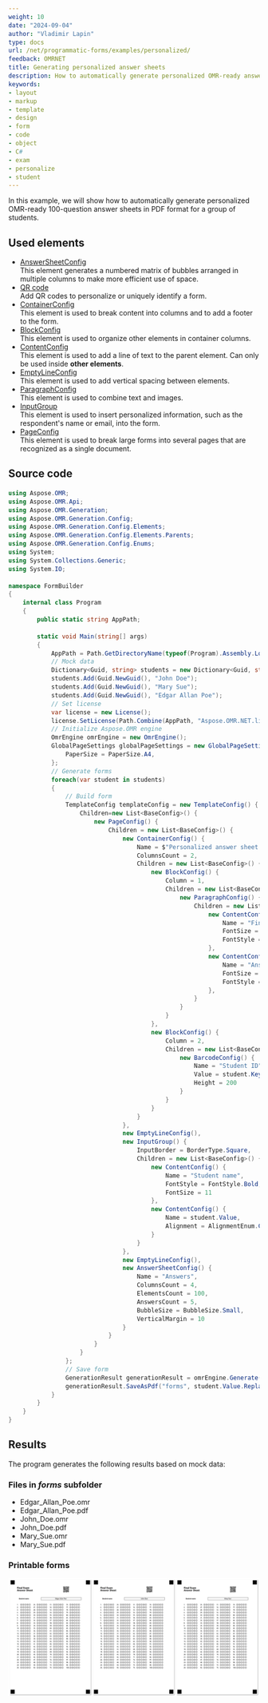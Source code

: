 ```yaml
---
weight: 10
date: "2024-09-04"
author: "Vladimir Lapin"
type: docs
url: /net/programmatic-forms/examples/personalized/
feedback: OMRNET
title: Generating personalized answer sheets
description: How to automatically generate personalized OMR-ready answer sheets for a group of students.
keywords:
- layout
- markup
- template
- design
- form
- code
- object
- C#
- exam
- personalize
- student
---
```


In this example, we will show how to automatically generate personalized OMR-ready 100-question answer sheets in PDF format for a group of students.

## Used elements

- [AnswerSheetConfig](/omr/net/programmatic-forms/answersheetconfig/)  
  This element generates a numbered matrix of bubbles arranged in multiple columns to make more efficient use of space.
- [QR code](/omr/net/programmatic-forms/elements-barcode/)  
  Add QR codes to personalize or uniquely identify a form.
- [ContainerConfig](/omr/net/programmatic-forms/containerconfig/)  
  This element is used to break content into columns and to add a footer to the form.
- [BlockConfig](/omr/net/programmatic-forms/blockconfig/)  
  This element is used to organize other elements in container columns.
- [ContentConfig](/omr/net/programmatic-forms/contentconfig/)  
  This element is used to add a line of text to the parent element. Can only be used inside **other elements**.
- [EmptyLineConfig](/omr/net/programmatic-forms/emptylineconfig/)  
  This element is used to add vertical spacing between elements.
- [ParagraphConfig](/omr/net/programmatic-forms/paragraphconfig/)  
  This element is used to combine text and images.
- [InputGroup](/omr/net/programmatic-forms/inputgroup/)  
  This element is used to insert personalized information, such as the respondent's name or email, into the form.
- [PageConfig](/omr/net/programmatic-forms/pageconfig/)  
  This element is used to break large forms into several pages that are recognized as a single document.

## Source code

```csharp
using Aspose.OMR;
using Aspose.OMR.Api;
using Aspose.OMR.Generation;
using Aspose.OMR.Generation.Config;
using Aspose.OMR.Generation.Config.Elements;
using Aspose.OMR.Generation.Config.Elements.Parents;
using Aspose.OMR.Generation.Config.Enums;
using System;
using System.Collections.Generic;
using System.IO;

namespace FormBuilder
{
	internal class Program
	{
		public static string AppPath;

		static void Main(string[] args)
		{
			AppPath = Path.GetDirectoryName(typeof(Program).Assembly.Location);
			// Mock data
			Dictionary<Guid, string> students = new Dictionary<Guid, string>();
			students.Add(Guid.NewGuid(), "John Doe");
			students.Add(Guid.NewGuid(), "Mary Sue");
			students.Add(Guid.NewGuid(), "Edgar Allan Poe");
			// Set license
			var license = new License();
			license.SetLicense(Path.Combine(AppPath, "Aspose.OMR.NET.lic"));
			// Initialize Aspose.OMR engine
			OmrEngine omrEngine = new OmrEngine();
			GlobalPageSettings globalPageSettings = new GlobalPageSettings() {
				PaperSize = PaperSize.A4,
			};
			// Generate forms
			foreach(var student in students)
			{
				// Build form
				TemplateConfig templateConfig = new TemplateConfig() {
					Children=new List<BaseConfig>() {
						new PageConfig() {
							Children = new List<BaseConfig>() {
								new ContainerConfig() {
									Name = $"Personalized answer sheet for {student.Value}",
									ColumnsCount = 2,
									Children = new List<BaseConfig>() {
										new BlockConfig() {
											Column = 1,
											Children = new List<BaseConfig>() {
												new ParagraphConfig() {
													Children = new List<BaseConfig>() {
														new ContentConfig() {
															Name = "Final Exam",
															FontSize = 18,
															FontStyle = FontStyle.Bold
														},
														new ContentConfig() {
															Name = "Answer Sheet",
															FontSize = 18,
															FontStyle = FontStyle.Bold
														},
													}
												}
											}
										},
										new BlockConfig() {
											Column = 2,
											Children = new List<BaseConfig>() {
												new BarcodeConfig() {
													Name = "Student ID",
													Value = student.Key.ToString(),
													Height = 200
												}
											}
										}
									}
								},
								new EmptyLineConfig(),
								new InputGroup() {
									InputBorder = BorderType.Square,
									Children = new List<BaseConfig>() {
										new ContentConfig() {
											Name = "Student name",
											FontStyle = FontStyle.Bold,
											FontSize = 11
										},
										new ContentConfig() {
											Name = student.Value,
											Alignment = AlignmentEnum.Center
										}
									}
								},
								new EmptyLineConfig(),
								new AnswerSheetConfig() {
									Name = "Answers",
									ColumnsCount = 4,
									ElementsCount = 100,
									AnswersCount = 5,
									BubbleSize = BubbleSize.Small,
									VerticalMargin = 10
								}
							}
						}
					}
				};
				// Save form
				GenerationResult generationResult = omrEngine.Generate(templateConfig, globalPageSettings);
				generationResult.SaveAsPdf("forms", student.Value.Replace(' ', '_'));
			}
		}
	}
}
```

## Results

The program generates the following results based on mock data:

### Files in _forms_ subfolder

- Edgar_Allan_Poe.omr
- Edgar_Allan_Poe.pdf
- John_Doe.omr
- John_Doe.pdf
- Mary_Sue.omr
- Mary_Sue.pdf

### Printable forms

![Generated printable forms](forms.png)

